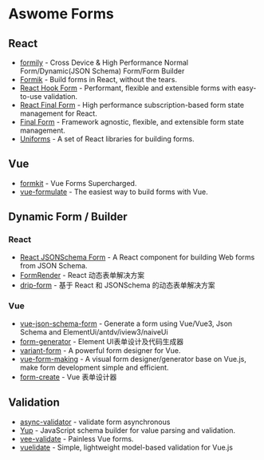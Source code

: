 # Aswome Forms

## React 

- [formily](https://github.com/alibaba/formily) - Cross Device & High Performance Normal Form/Dynamic(JSON Schema) Form/Form Builder
- [Formik](https://github.com/jaredpalmer/formik) - Build forms in React, without the tears.
- [React Hook Form](https://github.com/react-hook-form/react-hook-form) - Performant, flexible and extensible forms with easy-to-use validation.
- [React Final Form](https://github.com/final-form/react-final-form) - High performance subscription-based form state management for React.
- [Final Form](https://github.com/final-form/final-form) - Framework agnostic, flexible, and extensible form state management.
- [Uniforms](https://github.com/vazco/uniforms) - A set of React libraries for building forms.


## Vue

- [formkit](https://github.com/formkit/formkit) - Vue Forms  Supercharged.
- [vue-formulate](https://github.com/wearebraid/vue-formulate) - The easiest way to build forms with Vue.


## Dynamic Form / Builder

### React

- [React JSONSchema Form](https://github.com/rjsf-team/react-jsonschema-form) - A React component for building Web forms from JSON Schema.
- [FormRender](https://github.com/alibaba/x-render) - React 动态表单解决方案
- [drip-form](https://github.com/jd-opensource/drip-form) - 基于 React 和 JSONSchema 的动态表单解决方案

### Vue

- [vue-json-schema-form](https://github.com/lljj-x/vue-json-schema-form) -  Generate a form using Vue/Vue3, Json Schema and ElementUi/antdv/iview3/naiveUi
- [form-generator](https://github.com/JakHuang/form-generator) - Element UI表单设计及代码生成器
- [variant-form](https://github.com/vform666/variant-form) - A powerful form designer for Vue.
- [vue-form-making](https://github.com/GavinZhuLei/vue-form-making) - A visual form designer/generator base on Vue.js, make form development simple and efficient.
- [form-create](https://github.com/xaboy/form-create) - Vue 表单设计器


## Validation

- [async-validator](https://github.com/yiminghe/async-validator) - validate form asynchronous
- [Yup](https://github.com/jquense/yup) - JavaScript schema builder for value parsing and validation.
- [vee-validate](https://github.com/logaretm/vee-validate) - Painless Vue forms.
- [vuelidate](https://github.com/vuelidate/vuelidate) - Simple, lightweight model-based validation for Vue.js
